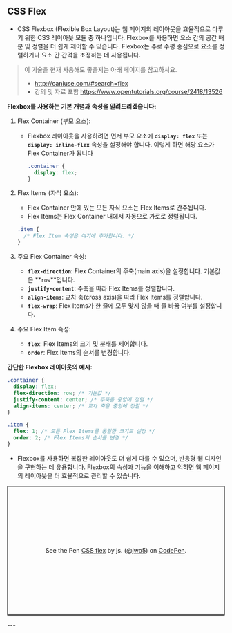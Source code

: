 ## **CSS Flex**

- CSS Flexbox (Flexible Box Layout)는 웹 페이지의 레이아웃을 효율적으로 다루기 위한 CSS 레이아웃 모듈 중 하나입니다. Flexbox를 사용하면 요소 간의 공간 배분 및 정렬을 더 쉽게 제어할 수 있습니다. Flexbox는 주로 수평 중심으로 요소를 정렬하거나 요소 간 간격을 조정하는 데 사용됩니다.

> 이 기술을 현재 사용해도 좋을지는 아래 페이지를 참고하셔요.
>
> - http://caniuse.com/#search=flex
> - 강의 및 자료 포함 https://www.opentutorials.org/course/2418/13526

**Flexbox를 사용하는 기본 개념과 속성을 알려드리겠습니다:**

1. Flex Container (부모 요소):
   - Flexbox 레이아웃을 사용하려면 먼저 부모 요소에 **`display: flex`** 또는 **`display: inline-flex`** 속성을 설정해야 합니다. 이렇게 하면 해당 요소가 Flex Container가 됩니다
     ```css
     .container {
       display: flex;
     }
     ```
2. Flex Items (자식 요소):

   - Flex Container 안에 있는 모든 자식 요소는 Flex Items로 간주됩니다.
   - Flex Items는 Flex Container 내에서 자동으로 가로로 정렬됩니다.

   ```css
   .item {
     /* Flex Item 속성은 여기에 추가합니다. */
   }
   ```

3. 주요 Flex Container 속성:
   - **`flex-direction`**: Flex Container의 주축(main axis)을 설정합니다. 기본값은 **`row`**입니다.
   - **`justify-content`**: 주축을 따라 Flex Items를 정렬합니다.
   - **`align-items`**: 교차 축(cross axis)을 따라 Flex Items를 정렬합니다.
   - **`flex-wrap`**: Flex Items가 한 줄에 모두 맞지 않을 때 줄 바꿈 여부를 설정합니다.
4. 주요 Flex Item 속성:
   - **`flex`**: Flex Items의 크기 및 분배를 제어합니다.
   - **`order`**: Flex Items의 순서를 변경합니다.

**간단한 Flexbox 레이아웃의 예시:**

```css
.container {
  display: flex;
  flex-direction: row; /* 기본값 */
  justify-content: center; /* 주축을 중앙에 정렬 */
  align-items: center; /* 교차 축을 중앙에 정렬 */
}

.item {
  flex: 1; /* 모든 Flex Items를 동일한 크기로 설정 */
  order: 2; /* Flex Items의 순서를 변경 */
}
```

- Flexbox를 사용하면 복잡한 레이아웃도 더 쉽게 다룰 수 있으며, 반응형 웹 디자인을 구현하는 데 유용합니다. Flexbox의 속성과 기능을 이해하고 익히면 웹 페이지의 레이아웃을 더 효율적으로 관리할 수 있습니다.

<p class="codepen" data-height="300" data-default-tab="html,result" data-slug-hash="ExGdJpP" data-preview="true" data-editable="true" data-user="jwo5" style="height: 300px; box-sizing: border-box; display: flex; align-items: center; justify-content: center; border: 2px solid; margin: 1em 0; padding: 1em;">
  <span>See the Pen <a href="https://codepen.io/jwo5/pen/ExGdJpP">
  CSS flex</a> by js. (<a href="https://codepen.io/jwo5">@jwo5</a>)
  on <a href="https://codepen.io">CodePen</a>.</span>
</p>
<script async src="https://cpwebassets.codepen.io/assets/embed/ei.js"></script>
---
